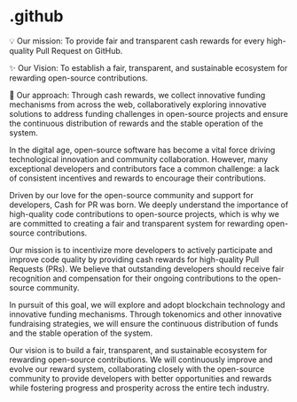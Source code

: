 # .github
💡 Our mission: 
To provide fair and transparent cash rewards for every high-quality Pull Request on GitHub.

✨ Our Vision: 
To establish a fair, transparent, and sustainable ecosystem for rewarding open-source contributions.

🚀 Our approach:
Through cash rewards, we collect innovative funding mechanisms from across the web, collaboratively exploring innovative solutions to address funding challenges in open-source projects and ensure the continuous distribution of rewards and the stable operation of the system.


In the digital age, open-source software has become a vital force driving technological innovation and community collaboration. However, many exceptional developers and contributors face a common challenge: a lack of consistent incentives and rewards to encourage their contributions.

Driven by our love for the open-source community and support for developers, Cash for PR was born. We deeply understand the importance of high-quality code contributions to open-source projects, which is why we are committed to creating a fair and transparent system for rewarding open-source contributions.

Our mission is to incentivize more developers to actively participate and improve code quality by providing cash rewards for high-quality Pull Requests (PRs). We believe that outstanding developers should receive fair recognition and compensation for their ongoing contributions to the open-source community.

In pursuit of this goal, we will explore and adopt blockchain technology and innovative funding mechanisms. Through tokenomics and other innovative fundraising strategies, we will ensure the continuous distribution of funds and the stable operation of the system.

Our vision is to build a fair, transparent, and sustainable ecosystem for rewarding open-source contributions. We will continuously improve and evolve our reward system, collaborating closely with the open-source community to provide developers with better opportunities and rewards while fostering progress and prosperity across the entire tech industry.

